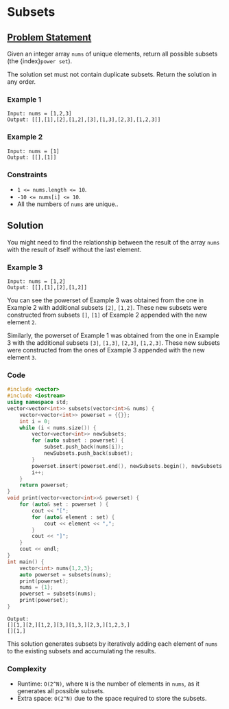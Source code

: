 # Subsets

## [Problem Statement](https://leetcode.com/problems/subsets/)
Given an integer array `nums` of unique elements, return all possible subsets (the {index}`power set`).

The solution set must not contain duplicate subsets. Return the solution in any order.

### Example 1
```text
Input: nums = [1,2,3]
Output: [[],[1],[2],[1,2],[3],[1,3],[2,3],[1,2,3]]
```

### Example 2
```text
Input: nums = [1]
Output: [[],[1]]
```

### Constraints

* `1 <= nums.length <= 10`.
* `-10 <= nums[i] <= 10`.
* All the numbers of `nums` are unique..

## Solution
You might need to find the relationship between the result of the array `nums` with the result of itself without the last element.

### Example 3
```text
Input: nums = [1,2]
Output: [[],[1],[2],[1,2]]
```
You can see the powerset of Example 3 was obtained from the one in Example 2 with additional subsets `[2]`, `[1,2]`. These new subsets were constructed from subsets `[]`, `[1]` of Example 2 appended with the new element `2`. 

Similarly, the powerset of Example 1 was obtained from the one in Example 3 with the additional subsets `[3]`, `[1,3]`, `[2,3]`, `[1,2,3]`. These new subsets were constructed from the ones of Example 3 appended with the new element `3`.

### Code
```cpp
#include <vector>
#include <iostream>
using namespace std;
vector<vector<int>> subsets(vector<int>& nums) {
    vector<vector<int>> powerset = {{}};
    int i = 0;
    while (i < nums.size()) {
        vector<vector<int>> newSubsets;
        for (auto subset : powerset) {
            subset.push_back(nums[i]);  
            newSubsets.push_back(subset);
        }
        powerset.insert(powerset.end(), newSubsets.begin(), newSubsets.end());
        i++;
    }
    return powerset;
}
void print(vector<vector<int>>& powerset) {
    for (auto& set : powerset ) {
        cout << "[";
        for (auto& element : set) {
            cout << element << ",";
        }
        cout << "]";
    }
    cout << endl;
}
int main() {
    vector<int> nums{1,2,3};
    auto powerset = subsets(nums);
    print(powerset);
    nums = {1};
    powerset = subsets(nums);
    print(powerset);
}
```
```text
Output:
[][1,][2,][1,2,][3,][1,3,][2,3,][1,2,3,]
[][1,]
```

This solution generates subsets by iteratively adding each element of `nums` to the existing subsets and accumulating the results.

### Complexity

* Runtime: `O(2^N)`, where `N` is the number of elements in `nums`, as it generates all possible subsets.
* Extra space: `O(2^N)` due to the space required to store the subsets.
